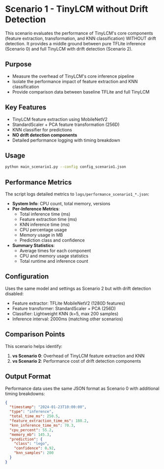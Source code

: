 # Scenario 1 - TinyLCM without Drift Detection

This scenario evaluates the performance of TinyLCM's core components (feature extraction, transformation, and KNN classification) WITHOUT drift detection. It provides a middle ground between pure TFLite inference (Scenario 0) and full TinyLCM with drift detection (Scenario 2).

## Purpose

- Measure the overhead of TinyLCM's core inference pipeline
- Isolate the performance impact of feature extraction and KNN classification
- Provide comparison data between baseline TFLite and full TinyLCM

## Key Features

- TinyLCM feature extraction using MobileNetV2
- StandardScaler + PCA feature transformation (256D)
- KNN classifier for predictions
- **NO drift detection components**
- Detailed performance logging with timing breakdown

## Usage

```bash
python main_scenario1.py --config config_scenario1.json
```

## Performance Metrics

The script logs detailed metrics to `logs/performance_scenario1_*.json`:

- **System Info**: CPU count, total memory, versions
- **Per-Inference Metrics**:
  - Total inference time (ms)
  - Feature extraction time (ms)
  - KNN inference time (ms)
  - CPU percentage usage
  - Memory usage in MB
  - Prediction class and confidence
- **Summary Statistics**:
  - Average times for each component
  - CPU and memory usage statistics
  - Total runtime and inference count

## Configuration

Uses the same model and settings as Scenario 2 but with drift detection disabled:

- Feature extractor: TFLite MobileNetV2 (1280D features)
- Feature transformer: StandardScaler + PCA (256D)
- Classifier: Lightweight KNN (k=5, max 200 samples)
- Inference interval: 2000ms (matching other scenarios)

## Comparison Points

This scenario helps identify:

1. **vs Scenario 0**: Overhead of TinyLCM feature extraction and KNN
2. **vs Scenario 2**: Performance cost of drift detection components

## Output Format

Performance data uses the same JSON format as Scenario 0 with additional timing breakdowns:

```json
{
  "timestamp": "2024-01-23T10:00:00",
  "type": "inference",
  "total_time_ms": 250.5,
  "feature_extraction_time_ms": 180.2,
  "knn_inference_time_ms": 70.3,
  "cpu_percent": 55.2,
  "memory_mb": 145.3,
  "prediction": {
    "class": "lego",
    "confidence": 0.92,
    "knn_samples": 200
  }
}
```